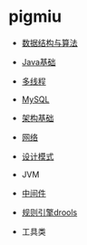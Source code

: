 # pigmiu

* [数据结构与算法](/src/notes/algo/README.md)

* [Java基础](/src/notes/java/README.md)

* [多线程](/src/notes/thread/README.md)

* [MySQL](/src/notes/mysql/README.md)

* [架构基础](/src/notes/architecture/README.md)

* [网络](/src/notes/network/README.md)

* [设计模式](/src/notes/design/README.md)

* JVM

* [中间件](/src/notes/middleware/README.md)

* [规则引擎drools](/src/notes/middleware/README.md)

* 工具类

